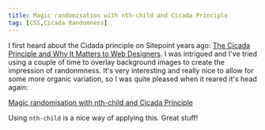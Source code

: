 ```yaml
---
title: Magic randomisation with nth-child and Cicada Principle
tag: [CSS,Cicada Randomness]
---
```

I first heard about the Cidada principle on Sitepoint years ago: [The Cicada Principle and Why It Matters to Web Designers](https://www.sitepoint.com/the-cicada-principle-and-why-it-matters-to-web-designers/).
I was intrigued and I've tried using a couple of time to overlay background images to create the impression of randonmness.
It's very interesting and really nice to allow for some more organic variation, so I was quite pleased when it reared it's head again:

[Magic randomisation with nth-child and Cicada Principle](http://www.lottejackson.com/learning/nth-child-cicada-principle)

Using `nth-child` is a nice way of applying this. Great stuff!
